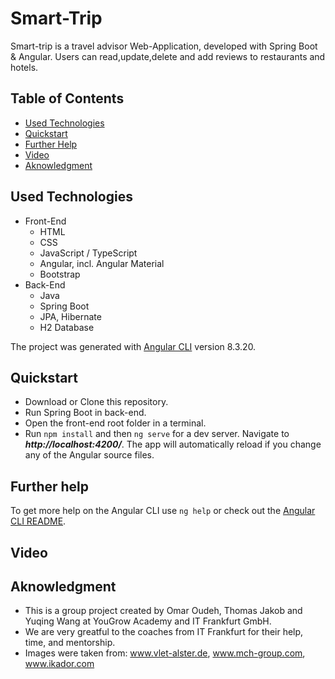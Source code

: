 # Smart-Trip
Smart-trip is a travel advisor Web-Application, developed with Spring Boot &amp; Angular. Users can read,update,delete and add reviews to restaurants and hotels.

## Table of Contents

* [Used Technologies](#used-technologies)
* [Quickstart](#quickstart)
* [Further Help](#further-Help)
* [Video](#video)
* [Aknowledgment](#aknowledgment)

## Used Technologies

* Front-End
  - HTML
  - CSS
  - JavaScript / TypeScript
  - Angular, incl. Angular Material
  - Bootstrap
* Back-End
  - Java
  - Spring Boot
  - JPA, Hibernate
  - H2 Database

The project was generated with [Angular CLI](https://github.com/angular/angular-cli) version 8.3.20.

## Quickstart

* Download or Clone this repository.
* Run Spring Boot in back-end.
* Open the front-end root folder in a terminal.
* Run `npm install` and then `ng serve` for a dev server. Navigate to **_http://localhost:4200/_**. The app will automatically reload if you change any of the Angular source files.

## Further help

To get more help on the Angular CLI use `ng help` or check out the [Angular CLI README](https://github.com/angular/angular-cli/blob/master/README.md).

## Video


## Aknowledgment

* This is a group project created by Omar Oudeh, Thomas Jakob and Yuqing Wang at YouGrow Academy and IT Frankfurt GmbH.
* We are very greatful to the coaches from IT Frankfurt for their help, time, and mentorship.
* Images were taken from:
  www.vlet-alster.de,
  www.mch-group.com, 
  www.ikador.com
